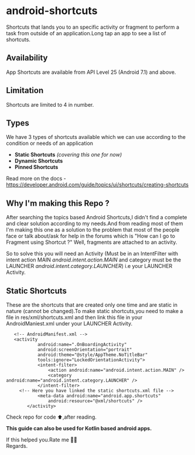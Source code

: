 # android-shortcuts
Shortcuts that lands you to an specific activity or fragment to perform a task from outside of an application.Long tap an app to see a list of shortcuts.

## Availability
App Shortcuts are available from API Level 25 (Android 7.1) and above.

## Limitation
Shortcuts are limited to 4 in number.

## Types
We have 3 types of shortcuts available which we can use according to the condition or needs of an application
<ul>
<li><b>Static Shortcuts</b> <i>(covering this one for now)</i></li>
<li><b>Dynamic Shortcuts</b></li>
<li><b>Pinned Shortcuts</b></li>
</ul>

Read more on the docs - https://developer.android.com/guide/topics/ui/shortcuts/creating-shortcuts

## Why I'm making this Repo ?
After searching the topics based Android Shortcuts,I didn't find a complete and clear solution according to my needs.And from reading most of them I'm making this one as a solution to the problem that most of the people face or talk about/ask for help in the forums which is "How can I go to Fragment using Shortcut ?" Well, fragments are attached to an activity.

So to solve this you will need an Activity (Must be in an IntentFilter with intent action MAIN <i>android.intent.action.MAIN</i> and category must be the LAUNCHER <i>android.intent.category.LAUNCHER</i>) i.e your LAUNCHER Activity.

## Static Shortcuts
These are the shortcuts that are created only one time and are static in nature (cannot be changed).To make static shortcuts,you need to make a file in res/xml/shortcuts.xml and then link this file in your AndroidManiest.xml under your LAUNCHER Activity.

```
   <!-- AndroidManifest.xml -->
   <activity
            android:name=".OnBoardingActivity"
            android:screenOrientation="portrait"
            android:theme="@style/AppTheme.NoTitleBar"
            tools:ignore="LockedOrientationActivity">
            <intent-filter>
                <action android:name="android.intent.action.MAIN" />
                <category android:name="android.intent.category.LAUNCHER" />
            </intent-filter>
     <!-- Here you have linked the static shortcuts.xml file -->
            <meta-data android:name="android.app.shortcuts"
                android:resource="@xml/shortcuts" />
        </activity>
 ```
  
  Check repo for code :arrow_up:,after reading.
  
  <b>This guide can also be used for Kotlin based android apps.</b>
  
  If this helped you.Rate me :star2::star2:<br/>
  Regards.


